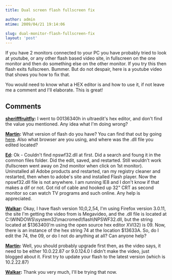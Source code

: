 ```yaml
---
title: Dual screen flash fullscreen fix

author: admin
mtime: 2009/04/21 19:14:06

slug: dual-monitor-flash-fullscreen-fix
layout: 'post'
---
```


If you have 2 monitors connected to your PC you have probably tried to look at youtube, or any other flash based video site, in fullscreen on the one monitor and then do something else on the other monitor. If you try this then flash exits fullscreen. Bummer. But do not despair, here is a youtube video that shows you how to fix that. 

You would need to know what a HEX editor is and how to use it, if not leave me a comment and I'll elaborate. This is great!

## Comments

**[sherifffruitfly](#2301 "2009-06-13 22:25:36"):** I went to 00136340h in ultraedit's hex editor, and don't find the value you mentioned. Any idea what I'm doing wrong?

**[Martin](#2302 "2009-06-15 16:58:01"):** What version of flash do you have? You can find that out by going [here](http://www.adobe.com/software/flash/about/). Also what browser are you using, and where was the .dll file you edited located?

**[Ed](#2308 "2009-06-26 22:28:42"):** Ok - Couldn't find npswf32.dll at first. Did a search and foung it in the common files folder. Did the edit, saved, and restarted. Still wouldn't work (fullscreen went away on 2nd monitor when click on 1st monitor). Uninstalled all Adobe products and restarted, ran my registry cleaner and restarted, then when to adobe's site and installed Flash player. Now the npswf32.dll file is not anywhere. I am running IE8 and I don't know if that makes a dif or not. Got rid of cable and hooked up 32" CRT as second monitor so can watch TV programs and such online. Any help is appreciated.

**[Walkar](#2304 "2009-06-18 04:00:06"):** Okay, I have flash version 10,0,2,54, I'm using Firefox version 3.0.11, the site I'm getting the video from is Megavideo, and the .dll file is located at C:\WINDOWS\system32\macromed\flash\NPSWF32.dll, but the string located at $136340(I'm using the open source hex editor XVI32) is 09. Now, there is an instance of the hex string 74 at the location $13633A. So, do I edit the 74, the 09, or do I not do anything at all? Can anyone help?

**[Martin](#2305 "2009-06-18 11:11:26"):** Well, you should probably upgrade first then, as the video says, it need to be either 10.0.22.87 or 9.0.124.0 I didn't make the video, just blogged about it. First try to update your flash to the latest version (which is 10.2.22.87)

**[Walkar](#2306 "2009-06-18 18:11:03"):** Thank you very much, I'll be trying that now.

